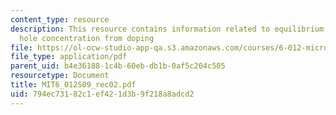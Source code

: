 ```yaml
---
content_type: resource
description: This resource contains information related to equilibrium electron and
  hole concentration from doping
file: https://ol-ocw-studio-app-qa.s3.amazonaws.com/courses/6-012-microelectronic-devices-and-circuits-spring-2009/794ec73182c1ef421d3b9f218a8adcd2_MIT6_012S09_rec02.pdf
file_type: application/pdf
parent_uid: b4e36188-1c4b-60eb-db1b-0af5c204c505
resourcetype: Document
title: MIT6_012S09_rec02.pdf
uid: 794ec731-82c1-ef42-1d3b-9f218a8adcd2
---
```

